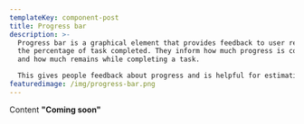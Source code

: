 ```yaml
---
templateKey: component-post
title: Progress bar
description: >-
  Progress bar is a graphical element that provides feedback to user regarding
  the percentage of task completed. They inform how much progress is complete
  and how much remains while completing a task.

  This gives people feedback about progress and is helpful for estimating the amount of time before a task is completed.
featuredimage: /img/progress-bar.png
---
```

C﻿ontent **"Coming soon"**
